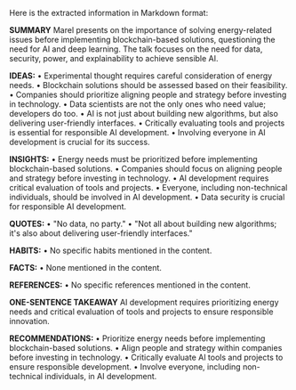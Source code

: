 Here is the extracted information in Markdown format:

**SUMMARY**
Marel presents on the importance of solving energy-related issues before implementing blockchain-based solutions, questioning the need for AI and deep learning. The talk focuses on the need for data, security, power, and explainability to achieve sensible AI.

**IDEAS:**
• Experimental thought requires careful consideration of energy needs.
• Blockchain solutions should be assessed based on their feasibility.
• Companies should prioritize aligning people and strategy before investing in technology.
• Data scientists are not the only ones who need value; developers do too.
• AI is not just about building new algorithms, but also delivering user-friendly interfaces.
• Critically evaluating tools and projects is essential for responsible AI development.
• Involving everyone in AI development is crucial for its success.

**INSIGHTS:**
• Energy needs must be prioritized before implementing blockchain-based solutions.
• Companies should focus on aligning people and strategy before investing in technology.
• AI development requires critical evaluation of tools and projects.
• Everyone, including non-technical individuals, should be involved in AI development.
• Data security is crucial for responsible AI development.

**QUOTES:**
• "No data, no party."
• "Not all about building new algorithms; it's also about delivering user-friendly interfaces."

**HABITS:**
• No specific habits mentioned in the content.

**FACTS:**
• None mentioned in the content.

**REFERENCES:**
• No specific references mentioned in the content.

**ONE-SENTENCE TAKEAWAY**
AI development requires prioritizing energy needs and critical evaluation of tools and projects to ensure responsible innovation.

**RECOMMENDATIONS:**
• Prioritize energy needs before implementing blockchain-based solutions.
• Align people and strategy within companies before investing in technology.
• Critically evaluate AI tools and projects to ensure responsible development.
• Involve everyone, including non-technical individuals, in AI development.

